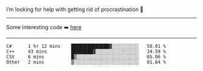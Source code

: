 I’m looking for help with getting rid of procrastination 🤔

-----

Some interesting code :arrow_right: [here](https://github.com/zhen8838/playground)

-----

<!--START_SECTION:waka-->

```text
C#      1 hr 12 mins    ██████████████▓░░░░░░░░░░   58.01 %
C++     43 mins         ████████▓░░░░░░░░░░░░░░░░   34.59 %
CSV     6 mins          █▒░░░░░░░░░░░░░░░░░░░░░░░   05.06 %
Other   2 mins          ▒░░░░░░░░░░░░░░░░░░░░░░░░   01.84 %
```

<!--END_SECTION:waka-->

<!--
**zhen8838/zhen8838** is a ✨ _special_ ✨ repository because its `README.md` (this file) appears on your GitHub profile.

Here are some ideas to get you started:

- 🔭 I’m currently working on ...
- 🌱 I’m currently learning ...
- 👯 I’m looking to collaborate on ...
 ...
- 💬 Ask me about ...
- 📫 How to reach me: ...
- 😄 Pronouns: ...
- ⚡ Fun fact: ...
-->
